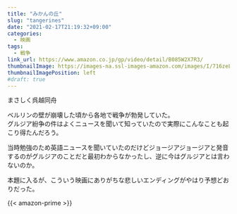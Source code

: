 ```yaml
---
title: "みかんの丘"
slug: "tangerines"
date: "2021-02-17T21:19:32+09:00"
categories:
  - 映画
tags:
  - 戦争
link_url: https://www.amazon.co.jp/gp/video/detail/B085W2X7R3/
thumbnailImage: https://images-na.ssl-images-amazon.com/images/I/716zeLk5FEL._SX300_.jpg
thumbnailImagePosition: left
#draft: true
---
```

まさしく呉越同舟
<!--more-->
ベルリンの壁が崩壊した頃から各地で戦争が勃発していた。  
グルジア紛争の件はよくニュースを聞いて知っていたので実際にこんなことも起こり得たんだろう。

当時勉強のため英語ニュースを聞いていたのだけどジョージアジョージアと発音するのがグルジアのことだと最初わからなかったし、逆に今はグルジアとは言わないのか。

本題に入るが、こういう映画にありがちな悲しいエンディングがやはり予想どおりだった。

{{< amazon-prime >}}
